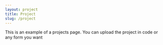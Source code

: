 ```yaml
---
layout: project
title: Project
slug: /project
---
```


This is an example of a projects page. You can upload the project in code or any form you want
<br />
